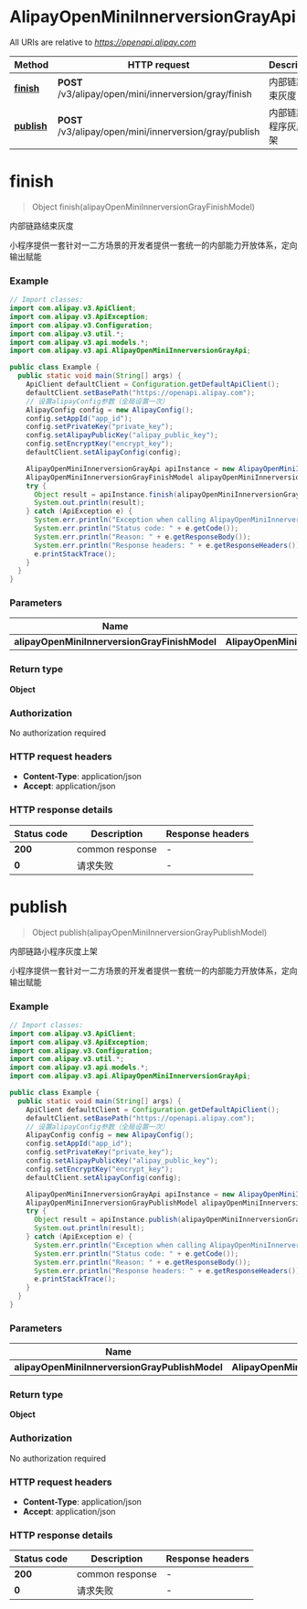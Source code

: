 # AlipayOpenMiniInnerversionGrayApi

All URIs are relative to *https://openapi.alipay.com*

| Method | HTTP request | Description |
|------------- | ------------- | -------------|
| [**finish**](AlipayOpenMiniInnerversionGrayApi.md#finish) | **POST** /v3/alipay/open/mini/innerversion/gray/finish | 内部链路结束灰度 |
| [**publish**](AlipayOpenMiniInnerversionGrayApi.md#publish) | **POST** /v3/alipay/open/mini/innerversion/gray/publish | 内部链路小程序灰度上架 |


<a name="finish"></a>
# **finish**
> Object finish(alipayOpenMiniInnerversionGrayFinishModel)

内部链路结束灰度

小程序提供一套针对一二方场景的开发者提供一套统一的内部能力开放体系，定向输出赋能

### Example
```java
// Import classes:
import com.alipay.v3.ApiClient;
import com.alipay.v3.ApiException;
import com.alipay.v3.Configuration;
import com.alipay.v3.util.*;
import com.alipay.v3.api.models.*;
import com.alipay.v3.api.AlipayOpenMiniInnerversionGrayApi;

public class Example {
  public static void main(String[] args) {
    ApiClient defaultClient = Configuration.getDefaultApiClient();
    defaultClient.setBasePath("https://openapi.alipay.com");
    // 设置alipayConfig参数（全局设置一次）
    AlipayConfig config = new AlipayConfig();
    config.setAppId("app_id");
    config.setPrivateKey("private_key");
    config.setAlipayPublicKey("alipay_public_key");
    config.setEncryptKey("encrypt_key");
    defaultClient.setAlipayConfig(config);

    AlipayOpenMiniInnerversionGrayApi apiInstance = new AlipayOpenMiniInnerversionGrayApi(defaultClient);
    AlipayOpenMiniInnerversionGrayFinishModel alipayOpenMiniInnerversionGrayFinishModel = new AlipayOpenMiniInnerversionGrayFinishModel(); // AlipayOpenMiniInnerversionGrayFinishModel | 
    try {
      Object result = apiInstance.finish(alipayOpenMiniInnerversionGrayFinishModel);
      System.out.println(result);
    } catch (ApiException e) {
      System.err.println("Exception when calling AlipayOpenMiniInnerversionGrayApi#finish");
      System.err.println("Status code: " + e.getCode());
      System.err.println("Reason: " + e.getResponseBody());
      System.err.println("Response headers: " + e.getResponseHeaders());
      e.printStackTrace();
    }
  }
}
```

### Parameters

| Name | Type | Description  | Notes |
|------------- | ------------- | ------------- | -------------|
| **alipayOpenMiniInnerversionGrayFinishModel** | **AlipayOpenMiniInnerversionGrayFinishModel**|  | [optional] |

### Return type

**Object**

### Authorization

No authorization required

### HTTP request headers

 - **Content-Type**: application/json
 - **Accept**: application/json

### HTTP response details
| Status code | Description | Response headers |
|-------------|-------------|------------------|
| **200** | common response |  -  |
| **0** | 请求失败 |  -  |

<a name="publish"></a>
# **publish**
> Object publish(alipayOpenMiniInnerversionGrayPublishModel)

内部链路小程序灰度上架

小程序提供一套针对一二方场景的开发者提供一套统一的内部能力开放体系，定向输出赋能

### Example
```java
// Import classes:
import com.alipay.v3.ApiClient;
import com.alipay.v3.ApiException;
import com.alipay.v3.Configuration;
import com.alipay.v3.util.*;
import com.alipay.v3.api.models.*;
import com.alipay.v3.api.AlipayOpenMiniInnerversionGrayApi;

public class Example {
  public static void main(String[] args) {
    ApiClient defaultClient = Configuration.getDefaultApiClient();
    defaultClient.setBasePath("https://openapi.alipay.com");
    // 设置alipayConfig参数（全局设置一次）
    AlipayConfig config = new AlipayConfig();
    config.setAppId("app_id");
    config.setPrivateKey("private_key");
    config.setAlipayPublicKey("alipay_public_key");
    config.setEncryptKey("encrypt_key");
    defaultClient.setAlipayConfig(config);

    AlipayOpenMiniInnerversionGrayApi apiInstance = new AlipayOpenMiniInnerversionGrayApi(defaultClient);
    AlipayOpenMiniInnerversionGrayPublishModel alipayOpenMiniInnerversionGrayPublishModel = new AlipayOpenMiniInnerversionGrayPublishModel(); // AlipayOpenMiniInnerversionGrayPublishModel | 
    try {
      Object result = apiInstance.publish(alipayOpenMiniInnerversionGrayPublishModel);
      System.out.println(result);
    } catch (ApiException e) {
      System.err.println("Exception when calling AlipayOpenMiniInnerversionGrayApi#publish");
      System.err.println("Status code: " + e.getCode());
      System.err.println("Reason: " + e.getResponseBody());
      System.err.println("Response headers: " + e.getResponseHeaders());
      e.printStackTrace();
    }
  }
}
```

### Parameters

| Name | Type | Description  | Notes |
|------------- | ------------- | ------------- | -------------|
| **alipayOpenMiniInnerversionGrayPublishModel** | **AlipayOpenMiniInnerversionGrayPublishModel**|  | [optional] |

### Return type

**Object**

### Authorization

No authorization required

### HTTP request headers

 - **Content-Type**: application/json
 - **Accept**: application/json

### HTTP response details
| Status code | Description | Response headers |
|-------------|-------------|------------------|
| **200** | common response |  -  |
| **0** | 请求失败 |  -  |

